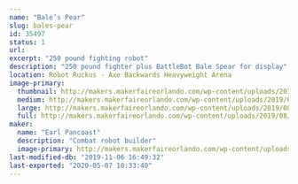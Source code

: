 ```yaml
---
name: "Bale’s Pear"
slug: bales-pear
id: 35497
status: 1
url: 
excerpt: "250 pound fighting robot"
description: "250 pound fighter plus BattleBot Bale Spear for display"
location: Robot Ruckus - Axe Backwards Heavyweight Arena
image-primary:
  thumbnail: http://makers.makerfaireorlando.com/wp-content/uploads/2019/08/1FA4A91E-8066-47D0-870F-528691BD6792-150x150.jpeg
  medium: http://makers.makerfaireorlando.com/wp-content/uploads/2019/08/1FA4A91E-8066-47D0-870F-528691BD6792-300x225.jpeg
  large: http://makers.makerfaireorlando.com/wp-content/uploads/2019/08/1FA4A91E-8066-47D0-870F-528691BD6792-1024x768.jpeg
  full: http://makers.makerfaireorlando.com/wp-content/uploads/2019/08/1FA4A91E-8066-47D0-870F-528691BD6792.jpeg
maker:
  name: "Earl Pancoast"
  description: "Combat robot builder"
  image-primary: http://makers.makerfaireorlando.com/wp-content/uploads/2017/08/12953188_1167146003309214_1268559014_o-1024x768.jpg
last-modified-db: "2019-11-06 16:49:32"
last-exported: "2020-05-07 10:33:40"
---
```

